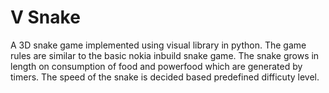 # V Snake
A 3D snake game implemented using visual library in python. The game rules are similar to the basic nokia inbuild snake game.
The snake grows in length on consumption of food and powerfood which are generated by timers. The speed of the snake is decided based predefined difficuty level.
